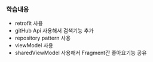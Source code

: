### 학습내용
-  retrofit 사용
-  gitHub Api 사용해서 검색기능 추가
-  repository pattern 사용
-  viewModel 사용
-  sharedViewModel 사용해서 Fragment간 좋아요기능 공유

